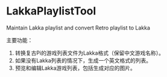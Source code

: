 # LakkaPlaylistTool
Maintain Lakka playlist and convert Retro playlist to Lakka

主要功能：
1. 转换复古Pi的游戏列表文件为Lakka格式（保留中文游戏名称）。
2. 如果没有Lakka列表的情况下，生成一个英文格式的列表。
3. 预览和编辑Lakka游戏列表，包括生成对应的图片。
